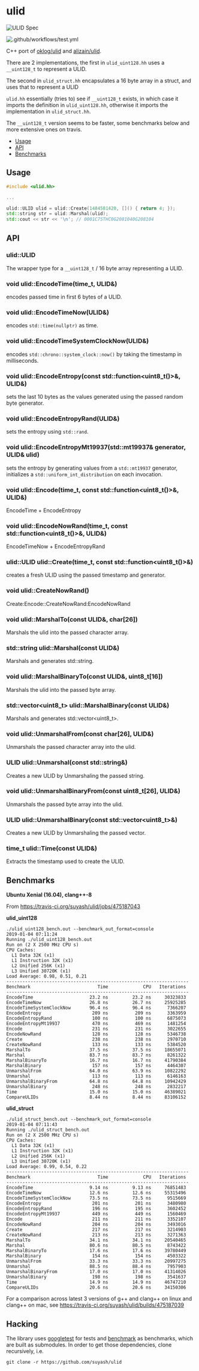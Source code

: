 # ulid


![ULID Spec](https://github.com/ulid/spec)












![.github/workflows/test.yml](https://github.com/suyash/ulid/workflows/.github/workflows/test.yml/badge.svg)

C++ port of [oklog/ulid](https://github.com/oklog/ulid) and [alizain/ulid](https://github.com/alizain/ulid).

There are 2 implementations, the first in `ulid_uint128.hh` uses a `__uint128_t` to represent a ULID.

The second in `ulid_struct.hh` encapsulates a 16 byte array in a struct, and uses that to represent a ULID

`ulid.hh` essentially (tries to) see if `__uint128_t` exists, in which case it imports the definition in `ulid_uint128.hh`, otherwise it imports the implementation in `ulid_struct.hh`.

The `__uint128_t` version seems to be faster, some benchmarks below and more extensive ones on travis.

- [Usage](#usage)
- [API](#api)
- [Benchmarks](#benchmarks)

## Usage

```c++
#include <ulid.hh>

...

ulid::ULID ulid = ulid::Create(1484581420, []() { return 4; });
std::string str = ulid::Marshal(ulid);
std::cout << str << '\n'; // 0001C7STHC0G2081040G208104
```

## API

### ulid::ULID

The wrapper type for a `__uint128_t` / 16 byte array representing a ULID.

### void ulid::EncodeTime(time_t, ULID&)

encodes passed time in first 6 bytes of a ULID.

### void ulid::EncodeTimeNow(ULID&)

encodes `std::time(nullptr)` as time.

### void ulid::EncodeTimeSystemClockNow(ULID&)

encodes `std::chrono::system_clock::now()` by taking the timestamp in milliseconds.

### void ulid::EncodeEntropy(const std::function<uint8_t()>&, ULID&)

sets the last 10 bytes as the values generated using the passed random byte generator.

### void ulid::EncodeEntropyRand(ULID&)

sets the entropy using `std::rand`.

### void ulid::EncodeEntropyMt19937(std::mt19937& generator, ULID& ulid)

sets the entropy by generating values from a `std::mt19937` generator, initializes a `std::uniform_int_distribution` on each invocation.

### void ulid::Encode(time_t, const std::function<uint8_t()>&, ULID&)

EncodeTime + EncodeEntropy

### void ulid::EncodeNowRand(time_t, const std::function<uint8_t()>&, ULID&)

EncodeTimeNow + EncodeEntropyRand

### ulid::ULID ulid::Create(time_t, const std::function<uint8_t()>&)

creates a fresh ULID using the passed timestamp and generator.

### void ulid::CreateNowRand()

Create:Encode::CreateNowRand:EncodeNowRand

### void ulid::MarshalTo(const ULID&, char[26])

Marshals the ulid into the passed character array.

### std::string ulid::Marshal(const ULID&)

Marshals and generates std::string.

### void ulid::MarshalBinaryTo(const ULID&, uint8_t[16])

Marshals the ulid into the passed byte array.

### std::vector<uint8_t> ulid::MarshalBinary(const ULID&)

Marshals and generates std::vector<uint8_t>.

### void ulid::UnmarshalFrom(const char[26], ULID&)

Unmarshals the passed character array into the ulid.

### ULID ulid::Unmarshal(const std::string&)

Creates a new ULID by Unmarshaling the passed string.

### void ulid::UnmarshalBinaryFrom(const uint8_t[26], ULID&)

Unmarshals the passed byte array into the ulid.

### ULID ulid::UnmarshalBinary(const std::vector<uint8_t>&)

Creates a new ULID by Unmarshaling the passed vector.

### time_t ulid::Time(const ULID&)

Extracts the timestamp used to create the ULID.

## Benchmarks

__Ubuntu Xenial (16.04), clang++-8__

From https://travis-ci.org/suyash/ulid/jobs/475187043

**ulid_uint128**

```
./ulid_uint128_bench.out --benchmark_out_format=console
2019-01-04 07:11:24
Running ./ulid_uint128_bench.out
Run on (2 X 2500 MHz CPU s)
CPU Caches:
  L1 Data 32K (x1)
  L1 Instruction 32K (x1)
  L2 Unified 256K (x1)
  L3 Unified 30720K (x1)
Load Average: 0.98, 0.51, 0.21
--------------------------------------------------------------------
Benchmark                         Time             CPU   Iterations
--------------------------------------------------------------------
EncodeTime                     23.2 ns         23.2 ns     30323833
EncodeTimeNow                  26.8 ns         26.7 ns     25925285
EncodeTimeSystemClockNow       96.4 ns         96.4 ns      7366207
EncodeEntropy                   209 ns          209 ns      3363959
EncodeEntropyRand               100 ns          100 ns      6875073
EncodeEntropyMt19937            470 ns          469 ns      1481254
Encode                          231 ns          231 ns      3022655
EncodeNowRand                   128 ns          128 ns      5346738
Create                          238 ns          238 ns      2970710
CreateNowRand                   133 ns          133 ns      5384520
MarshalTo                      37.5 ns         37.5 ns     18655071
Marshal                        83.7 ns         83.7 ns      8261322
MarshalBinaryTo                16.7 ns         16.7 ns     41790384
MarshalBinary                   157 ns          157 ns      4464307
UnmarshalFrom                  64.0 ns         63.9 ns     10822292
Unmarshal                       113 ns          113 ns      6146163
UnmarshalBinaryFrom            64.8 ns         64.8 ns     10942429
UnmarshalBinary                 248 ns          248 ns      2832217
Time                           15.0 ns         15.0 ns     46389021
CompareULIDs                   8.44 ns         8.44 ns     83106152
```

**ulid_struct**

```
./ulid_struct_bench.out --benchmark_out_format=console
2019-01-04 07:11:43
Running ./ulid_struct_bench.out
Run on (2 X 2500 MHz CPU s)
CPU Caches:
  L1 Data 32K (x1)
  L1 Instruction 32K (x1)
  L2 Unified 256K (x1)
  L3 Unified 30720K (x1)
Load Average: 0.99, 0.54, 0.22
--------------------------------------------------------------------
Benchmark                         Time             CPU   Iterations
--------------------------------------------------------------------
EncodeTime                     9.14 ns         9.13 ns     76851483
EncodeTimeNow                  12.6 ns         12.6 ns     55315496
EncodeTimeSystemClockNow       73.5 ns         73.5 ns      9515669
EncodeEntropy                   201 ns          201 ns      3480980
EncodeEntropyRand               196 ns          195 ns      3602452
EncodeEntropyMt19937            449 ns          449 ns      1560469
Encode                          211 ns          211 ns      3352107
EncodeNowRand                   204 ns          204 ns      3493016
Create                          217 ns          217 ns      3214903
CreateNowRand                   213 ns          213 ns      3271363
MarshalTo                      34.1 ns         34.1 ns     20540465
Marshal                        80.6 ns         80.5 ns      8743422
MarshalBinaryTo                17.6 ns         17.6 ns     39780449
MarshalBinary                   154 ns          154 ns      4503322
UnmarshalFrom                  33.3 ns         33.3 ns     20997275
Unmarshal                      88.5 ns         88.4 ns      7957903
UnmarshalBinaryFrom            17.0 ns         17.0 ns     41314026
UnmarshalBinary                 198 ns          198 ns      3541637
Time                           14.9 ns         14.9 ns     46747210
CompareULIDs                   20.6 ns         20.6 ns     34150306
```

For a comparison across latest 3 versions of g++ and clang++ on linux and clang++ on mac, see https://travis-ci.org/suyash/ulid/builds/475187039

## Hacking

The library uses [googletest](https://github.com/google/googletest) for tests and [benchmark](https://github.com/google/benchmark) as benchmarks, which are built as submodules. In order to get those dependencies, clone recursively, i.e.

```
git clone -r https://github.com/suyash/ulid
```
